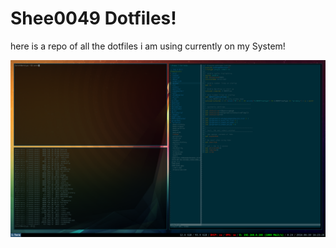 # Shee0049 Dotfiles!

here is a repo of all the dotfiles i am using currently on my System!

![alt text](myterm.png "My Current Terminal Setup")
